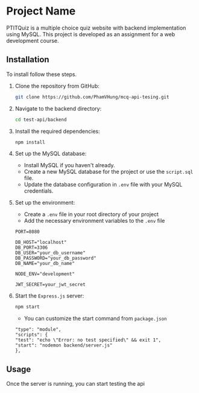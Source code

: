 # Project Name

PTITQuiz is a multiple choice quiz website with backend implementation using MySQL. 
This project is developed as an assignment for a web development course.

## Installation

To install follow these steps.

1. Clone the repository from GitHub:

    ```bash
   git clone https://github.com/PhamVHung/mcq-api-tesing.git
   
2. Navigate to the backend directory:

    ```bash
   cd test-api/backend
    ```
   
3. Install the required dependencies:

    ```bash
    npm install
    ```

4. Set up the MySQL database:

   - Install MySQL if you haven't already.
   - Create a new MySQL database for the project or use the `script.sql` file.
   - Update the database configuration in `.env` file with your MySQL credentials.

5. Set up the environment:
    - Create a `.env` file in your root directory of your project
    - Add the necessary environment variables to the `.env` file
   
    ```
    PORT=8080

    DB_HOST="localhost"
    DB_PORT=3306
    DB_USER="your_db_username"
    DB_PASSWORD="your_db_password"
    DB_NAME="your_db_name"
    
    NODE_ENV="development"
    
    JWT_SECRET=your_jwt_secret
   ```

6. Start the `Express.js` server:
    ```bash
    npm start
   ```
   - You can customize the start command from `package.json`
    ```
   "type": "module",
    "scripts": {
    "test": "echo \"Error: no test specified\" && exit 1",
    "start": "nodemon backend/server.js"
    },
   ```
    


## Usage

Once the server is running, you can start testing the api 
